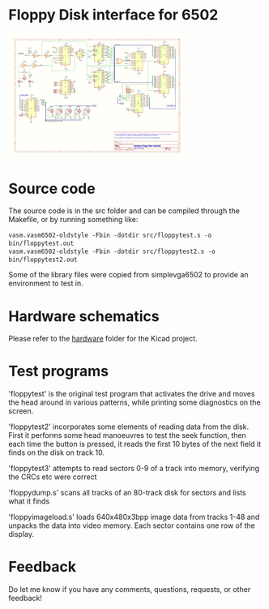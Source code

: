 # Floppy Disk interface for 6502

<a href="hardware/schematic.png"><img src="hardware/schematic.png" width="350" title="Floppy Disk Controller schematic"></a>

# Source code

The source code is in the src folder and can be compiled through the Makefile, or
by running something like:

    vasm.vasm6502-oldstyle -Fbin -dotdir src/floppytest.s -o bin/floppytest.out
    vasm.vasm6502-oldstyle -Fbin -dotdir src/floppytest2.s -o bin/floppytest2.out

Some of the library files were copied from simplevga6502 to provide an
environment to test in.

# Hardware schematics

Please refer to the [hardware](hardware) folder for the Kicad project.

# Test programs

'floppytest' is the original test program that activates the drive and moves
the head around in various patterns, while printing some diagnostics on the
screen.

'floppytest2' incorporates some elements of reading data from the disk.  First
it performs some head manoeuvres to test the seek function, then each time the
button is pressed, it reads the first 10 bytes of the next field it finds on
the disk on track 10.

'floppytest3' attempts to read sectors 0-9 of a track into memory, verifying 
the CRCs etc were correct

'floppydump.s' scans all tracks of an 80-track disk for sectors and lists what
it finds

'floppyimageload.s' loads 640x480x3bpp image data from tracks 1-48 and unpacks
the data into video memory.  Each sector contains one row of the display.


# Feedback

Do let me know if you have any comments, questions, requests, or other feedback!  


